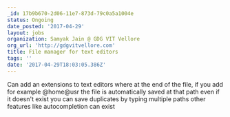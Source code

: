 ```yaml
---
_id: 17b9b670-2d06-11e7-873d-79c0a5a1004e
status: Ongoing
date_posted: '2017-04-29'
layout: jobs
organization: Samyak Jain @ GDG VIT Vellore
org_url: 'http://gdgvitvellore.com'
title: File manager for text editors
tags: ''
date: '2017-04-29T18:03:05.386Z'
---
```

Can add an extensions to text editors where at the end of the file, if you add for example @home@usr
the file is automatically saved at that path even if it doesn't exist
you can save duplicates by typing multiple paths
other features like autocompletion can exist
